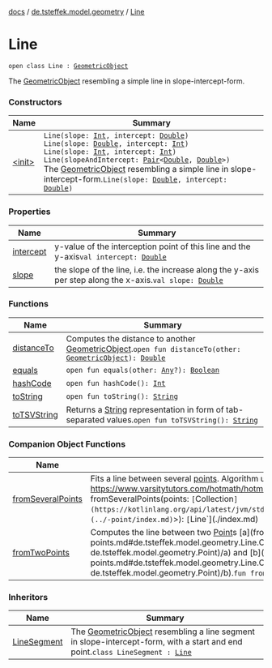 [docs](../../index.md) / [de.tsteffek.model.geometry](../index.md) / [Line](./index.md)

# Line

`open class Line : `[`GeometricObject`](../-geometric-object/index.md)

The [GeometricObject](../-geometric-object/index.md) resembling a simple line in slope-intercept-form.

### Constructors

| Name | Summary |
|---|---|
| [&lt;init&gt;](-init-.md) | `Line(slope: `[`Int`](https://kotlinlang.org/api/latest/jvm/stdlib/kotlin/-int/index.html)`, intercept: `[`Double`](https://kotlinlang.org/api/latest/jvm/stdlib/kotlin/-double/index.html)`)`<br>`Line(slope: `[`Double`](https://kotlinlang.org/api/latest/jvm/stdlib/kotlin/-double/index.html)`, intercept: `[`Int`](https://kotlinlang.org/api/latest/jvm/stdlib/kotlin/-int/index.html)`)`<br>`Line(slope: `[`Int`](https://kotlinlang.org/api/latest/jvm/stdlib/kotlin/-int/index.html)`, intercept: `[`Int`](https://kotlinlang.org/api/latest/jvm/stdlib/kotlin/-int/index.html)`)`<br>`Line(slopeAndIntercept: `[`Pair`](https://kotlinlang.org/api/latest/jvm/stdlib/kotlin/-pair/index.html)`<`[`Double`](https://kotlinlang.org/api/latest/jvm/stdlib/kotlin/-double/index.html)`, `[`Double`](https://kotlinlang.org/api/latest/jvm/stdlib/kotlin/-double/index.html)`>)`<br>The [GeometricObject](../-geometric-object/index.md) resembling a simple line in slope-intercept-form.`Line(slope: `[`Double`](https://kotlinlang.org/api/latest/jvm/stdlib/kotlin/-double/index.html)`, intercept: `[`Double`](https://kotlinlang.org/api/latest/jvm/stdlib/kotlin/-double/index.html)`)` |

### Properties

| Name | Summary |
|---|---|
| [intercept](intercept.md) | y-value of the interception point of this line and the y-axis`val intercept: `[`Double`](https://kotlinlang.org/api/latest/jvm/stdlib/kotlin/-double/index.html) |
| [slope](slope.md) | the slope of the line, i.e. the increase along the y-axis per step along the x-axis.`val slope: `[`Double`](https://kotlinlang.org/api/latest/jvm/stdlib/kotlin/-double/index.html) |

### Functions

| Name | Summary |
|---|---|
| [distanceTo](distance-to.md) | Computes the distance to another [GeometricObject](../-geometric-object/index.md).`open fun distanceTo(other: `[`GeometricObject`](../-geometric-object/index.md)`): `[`Double`](https://kotlinlang.org/api/latest/jvm/stdlib/kotlin/-double/index.html) |
| [equals](equals.md) | `open fun equals(other: `[`Any`](https://kotlinlang.org/api/latest/jvm/stdlib/kotlin/-any/index.html)`?): `[`Boolean`](https://kotlinlang.org/api/latest/jvm/stdlib/kotlin/-boolean/index.html) |
| [hashCode](hash-code.md) | `open fun hashCode(): `[`Int`](https://kotlinlang.org/api/latest/jvm/stdlib/kotlin/-int/index.html) |
| [toString](to-string.md) | `open fun toString(): `[`String`](https://kotlinlang.org/api/latest/jvm/stdlib/kotlin/-string/index.html) |
| [toTSVString](to-t-s-v-string.md) | Returns a [String](https://kotlinlang.org/api/latest/jvm/stdlib/kotlin/-string/index.html) representation in form of tab-separated values.`open fun toTSVString(): `[`String`](https://kotlinlang.org/api/latest/jvm/stdlib/kotlin/-string/index.html) |

### Companion Object Functions

| Name | Summary |
|---|---|
| [fromSeveralPoints](from-several-points.md) | Fits a line between several [points](from-several-points.md#de.tsteffek.model.geometry.Line.Companion$fromSeveralPoints(kotlin.collections.Collection((de.tsteffek.model.geometry.Point)))/points). Algorithm used: Least Squares following https://www.varsitytutors.com/hotmath/hotmath_help/topics/line-of-best-fit`fun fromSeveralPoints(points: `[`Collection`](https://kotlinlang.org/api/latest/jvm/stdlib/kotlin.collections/-collection/index.html)`<`[`Point`](../-point/index.md)`>): `[`Line`](./index.md) |
| [fromTwoPoints](from-two-points.md) | Computes the line between two [Point](../-point/index.md)s [a](from-two-points.md#de.tsteffek.model.geometry.Line.Companion$fromTwoPoints(de.tsteffek.model.geometry.Point, de.tsteffek.model.geometry.Point)/a) and [b](from-two-points.md#de.tsteffek.model.geometry.Line.Companion$fromTwoPoints(de.tsteffek.model.geometry.Point, de.tsteffek.model.geometry.Point)/b).`fun fromTwoPoints(a: `[`Point`](../-point/index.md)`, b: `[`Point`](../-point/index.md)`): `[`Line`](./index.md) |

### Inheritors

| Name | Summary |
|---|---|
| [LineSegment](../-line-segment/index.md) | The [GeometricObject](../-geometric-object/index.md) resembling a line segment in slope-intercept-form, with a start and end point.`class LineSegment : `[`Line`](./index.md) |
